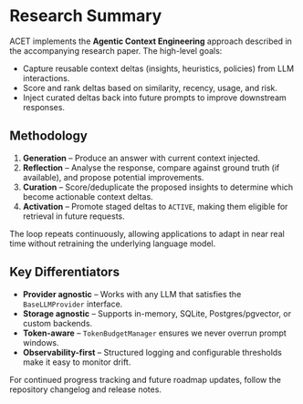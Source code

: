 # Research Summary

ACET implements the **Agentic Context Engineering** approach described in the accompanying research paper. The high-level goals:

- Capture reusable context deltas (insights, heuristics, policies) from LLM interactions.
- Score and rank deltas based on similarity, recency, usage, and risk.
- Inject curated deltas back into future prompts to improve downstream responses.

## Methodology

1. **Generation** – Produce an answer with current context injected.
2. **Reflection** – Analyse the response, compare against ground truth (if available), and propose potential improvements.
3. **Curation** – Score/deduplicate the proposed insights to determine which become actionable context deltas.
4. **Activation** – Promote staged deltas to `ACTIVE`, making them eligible for retrieval in future requests.

The loop repeats continuously, allowing applications to adapt in near real time without retraining the underlying language model.

## Key Differentiators

- **Provider agnostic** – Works with any LLM that satisfies the `BaseLLMProvider` interface.
- **Storage agnostic** – Supports in-memory, SQLite, Postgres/pgvector, or custom backends.
- **Token-aware** – `TokenBudgetManager` ensures we never overrun prompt windows.
- **Observability-first** – Structured logging and configurable thresholds make it easy to monitor drift.

For continued progress tracking and future roadmap updates, follow the repository changelog and release notes.
